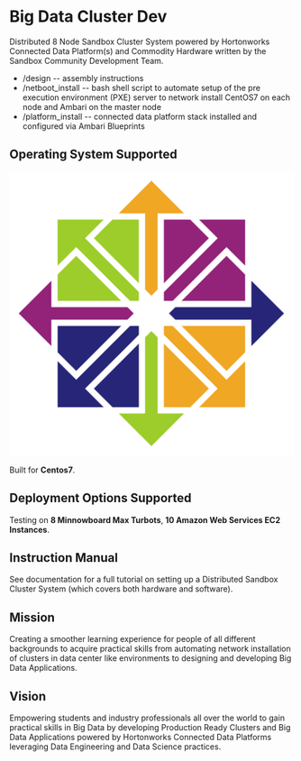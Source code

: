 # Big Data Cluster Dev

Distributed 8 Node Sandbox Cluster System powered by Hortonworks Connected Data Platform(s) and Commodity Hardware written by the Sandbox Community Development Team.

- /design -- assembly instructions
- /netboot_install -- bash shell script to automate setup of the pre execution environment (PXE) server to network install CentOS7 on each node and Ambari on the master node
- /platform_install -- connected data platform stack installed and configured via Ambari Blueprints

## Operating System Supported

![CentOS7 Logo 2000*2000](assets/images/centos_logo.svg)

Built for **Centos7**.

## Deployment Options Supported

Testing on **8 Minnowboard Max Turbots**, **10 Amazon Web Services EC2 Instances**.

## Instruction Manual

See documentation for a full tutorial on setting up a Distributed Sandbox Cluster System (which covers both hardware and software).

## Mission

Creating a smoother learning experience for people of all different backgrounds to acquire practical skills from automating network installation of clusters in data center like environments to designing and developing Big Data Applications.

## Vision

Empowering students and industry professionals all over the world to gain practical skills in Big Data by developing Production Ready Clusters and Big Data Applications powered by Hortonworks Connected Data Platforms leveraging Data Engineering and Data Science practices.
